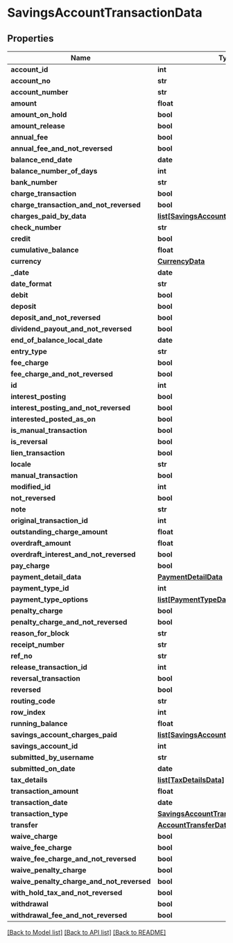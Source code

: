 # SavingsAccountTransactionData

## Properties
Name | Type | Description | Notes
------------ | ------------- | ------------- | -------------
**account_id** | **int** |  | [optional] 
**account_no** | **str** |  | [optional] 
**account_number** | **str** |  | [optional] 
**amount** | **float** |  | [optional] 
**amount_on_hold** | **bool** |  | [optional] 
**amount_release** | **bool** |  | [optional] 
**annual_fee** | **bool** |  | [optional] 
**annual_fee_and_not_reversed** | **bool** |  | [optional] 
**balance_end_date** | **date** |  | [optional] 
**balance_number_of_days** | **int** |  | [optional] 
**bank_number** | **str** |  | [optional] 
**charge_transaction** | **bool** |  | [optional] 
**charge_transaction_and_not_reversed** | **bool** |  | [optional] 
**charges_paid_by_data** | [**list[SavingsAccountChargesPaidByData]**](SavingsAccountChargesPaidByData.md) |  | [optional] 
**check_number** | **str** |  | [optional] 
**credit** | **bool** |  | [optional] 
**cumulative_balance** | **float** |  | [optional] 
**currency** | [**CurrencyData**](CurrencyData.md) |  | [optional] 
**_date** | **date** |  | [optional] 
**date_format** | **str** |  | [optional] 
**debit** | **bool** |  | [optional] 
**deposit** | **bool** |  | [optional] 
**deposit_and_not_reversed** | **bool** |  | [optional] 
**dividend_payout_and_not_reversed** | **bool** |  | [optional] 
**end_of_balance_local_date** | **date** |  | [optional] 
**entry_type** | **str** |  | [optional] 
**fee_charge** | **bool** |  | [optional] 
**fee_charge_and_not_reversed** | **bool** |  | [optional] 
**id** | **int** |  | [optional] 
**interest_posting** | **bool** |  | [optional] 
**interest_posting_and_not_reversed** | **bool** |  | [optional] 
**interested_posted_as_on** | **bool** |  | [optional] 
**is_manual_transaction** | **bool** |  | [optional] 
**is_reversal** | **bool** |  | [optional] 
**lien_transaction** | **bool** |  | [optional] 
**locale** | **str** |  | [optional] 
**manual_transaction** | **bool** |  | [optional] 
**modified_id** | **int** |  | [optional] 
**not_reversed** | **bool** |  | [optional] 
**note** | **str** |  | [optional] 
**original_transaction_id** | **int** |  | [optional] 
**outstanding_charge_amount** | **float** |  | [optional] 
**overdraft_amount** | **float** |  | [optional] 
**overdraft_interest_and_not_reversed** | **bool** |  | [optional] 
**pay_charge** | **bool** |  | [optional] 
**payment_detail_data** | [**PaymentDetailData**](PaymentDetailData.md) |  | [optional] 
**payment_type_id** | **int** |  | [optional] 
**payment_type_options** | [**list[PaymentTypeData]**](PaymentTypeData.md) |  | [optional] 
**penalty_charge** | **bool** |  | [optional] 
**penalty_charge_and_not_reversed** | **bool** |  | [optional] 
**reason_for_block** | **str** |  | [optional] 
**receipt_number** | **str** |  | [optional] 
**ref_no** | **str** |  | [optional] 
**release_transaction_id** | **int** |  | [optional] 
**reversal_transaction** | **bool** |  | [optional] 
**reversed** | **bool** |  | [optional] 
**routing_code** | **str** |  | [optional] 
**row_index** | **int** |  | [optional] 
**running_balance** | **float** |  | [optional] 
**savings_account_charges_paid** | [**list[SavingsAccountChargesPaidByData]**](SavingsAccountChargesPaidByData.md) |  | [optional] 
**savings_account_id** | **int** |  | [optional] 
**submitted_by_username** | **str** |  | [optional] 
**submitted_on_date** | **date** |  | [optional] 
**tax_details** | [**list[TaxDetailsData]**](TaxDetailsData.md) |  | [optional] 
**transaction_amount** | **float** |  | [optional] 
**transaction_date** | **date** |  | [optional] 
**transaction_type** | [**SavingsAccountTransactionEnumData**](SavingsAccountTransactionEnumData.md) |  | [optional] 
**transfer** | [**AccountTransferData**](AccountTransferData.md) |  | [optional] 
**waive_charge** | **bool** |  | [optional] 
**waive_fee_charge** | **bool** |  | [optional] 
**waive_fee_charge_and_not_reversed** | **bool** |  | [optional] 
**waive_penalty_charge** | **bool** |  | [optional] 
**waive_penalty_charge_and_not_reversed** | **bool** |  | [optional] 
**with_hold_tax_and_not_reversed** | **bool** |  | [optional] 
**withdrawal** | **bool** |  | [optional] 
**withdrawal_fee_and_not_reversed** | **bool** |  | [optional] 

[[Back to Model list]](../README.md#documentation-for-models) [[Back to API list]](../README.md#documentation-for-api-endpoints) [[Back to README]](../README.md)

